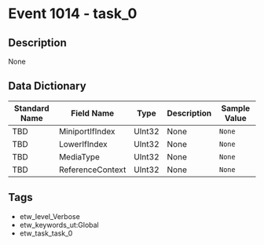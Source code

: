 # Event 1014 - task_0

## Description
None

## Data Dictionary
|Standard Name|Field Name|Type|Description|Sample Value|
|---|---|---|---|---|
|TBD|MiniportIfIndex|UInt32|None|`None`|
|TBD|LowerIfIndex|UInt32|None|`None`|
|TBD|MediaType|UInt32|None|`None`|
|TBD|ReferenceContext|UInt32|None|`None`|

## Tags
* etw_level_Verbose
* etw_keywords_ut:Global
* etw_task_task_0